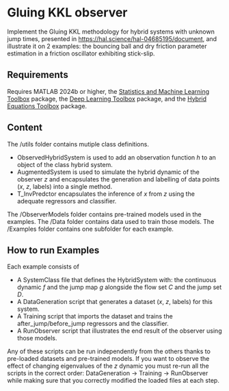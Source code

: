 # Gluing KKL observer

Implement the Gluing KKL methodology for hybrid systems with unknown jump times, presented in https://hal.science/hal-04685195/document, and illustrate it on 2 examples: the bouncing ball and dry friction parameter estimation in a friction oscillator exhibiting stick-slip.

## Requirements
Requires MATLAB 2024b or higher, the [Statistics and Machine Learning Toolbox](https://mathworks.com/products/statistics.html) package, the [Deep Learning Toolbox](https://mathworks.com/products/deep-learning.html) package, and the [Hybrid Equations Toolbox](https://mathworks.com/matlabcentral/fileexchange/41372-hybrid-equations-toolbox) package.

## Content
The /utils folder contains mutiple class definitions.
- ObservedHybridSystem is used to add an observation function $h$ to an object of the class hybrid system.
- AugmentedSystem is used to simulate the hybrid dynamic of the observer $z$ and encapsulates the generation and labelling of data points ($x$, $z$, labels) into a single method.
- T_InvPredctor encapsulates the inference of $x$ from $z$ using the adequate regressors and classifier.

The /ObserverModels folder contains pre-trained models used in the examples.
The /Data folder contains data used to train those models.
The /Examples folder contains one subfolder for each example.

## How to run Examples
Each example consists of
- A SystemClass file that defines the HybridSystem with: the continuous dynamic $f$ and the jump map $g$ alongside the flow set $C$ and the jump set $D$.
- A DataGeneration script that generates a dataset ($x$, $z$, labels) for this system.
- A Training script that imports the dataset and trains the after_jump/before_jump regressors and the classifier.
- A RunObserver script that illustrates the end result of the observer using those models.

Any of these scripts can be run independently from the others thanks to pre-loaded datasets and pre-trained models. If you want to observe the effect of changing eigenvalues of the $z$ dynamic you must re-run all the scripts in the correct order: DataGeneration &rarr; Training &rarr; RunObserver while making sure that you correctly modified the loaded files at each step.
